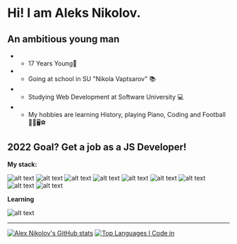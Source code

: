 # Hi! I am Aleks Nikolov.

## An ambitious young man

* - 17 Years Young👦 
* - Going at school in SU "Nikola Vaptsarov" 📚
* - Studying Web Development at Software University 💻
* - My hobbies are learning History, playing Piano, Coding and Football🗿🎹🖥⚽

## 2022 Goal? Get a job as a JS Developer!

**My stack:**

![alt text](https://img.icons8.com/color/60/000000/javascript--v1.png)
![alt text](https://img.icons8.com/color/60/000000/express.png)
![alt text](https://img.icons8.com/fluency/60/000000/node-js.png)
![alt text](https://img.icons8.com/color/60/000000/mongodb.png)
![alt text](https://img.icons8.com/color/60/000000/html-5--v1.png)
![alt text](https://img.icons8.com/color/60/000000/css3.png)
![alt text](https://img.icons8.com/color/60/000000/firebase.png)
![alt text](https://img.icons8.com/color/60/000000/typescript.png)
![alt text](https://img.icons8.com/color/60/000000/angularjs.png)

**Learning**

![alt text](https://img.icons8.com/officel/60/000000/react.png)

___

[![Alex Nikolov's GitHub stats](https://github-readme-stats.vercel.app/api?username=AlexNikolov2)](https://github.com/anuraghazra/github-readme-stats)
[![Top Languages I Code in](https://github-readme-stats.vercel.app/api/top-langs/?username=AlexNikolov2)](https://github.com/anuraghazra/github-readme-stats)
